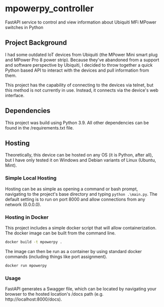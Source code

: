 # mpowerpy_controller
FastAPI service to control and view information about Ubiquiti MFi MPower switches in Python

## Project Background
I had some outdated IoT devices from Ubiquiti (the MPower Mini smart plug and MPower Pro 8 power strip). Because they've abandoned from a support and software perspective by Ubiquiti, I decided to throw together a quick Python based API to interact with the devices and pull information from them.

This project has the capability of connecting to the devices via telnet, but this method is not currently in use.  Instead, it connects via the device's web interface.

## Dependencies
This project was build using Python 3.9.
All other dependencies can be found in the /requirements.txt file.
## Hosting
Theoretically, this device can be hosted on any OS (it is Python, after all), but I have only tested it on Windows and Debian variants of Linux (Ubuntu, Mint).

### Simple Local Hosting
Hosting can be as simple as opening a command or bash prompt, navigating to the project's base directory and typing `python .\main.py`.  The default setting is to run on port 8000 and allow connections from any network (0.0.0.0).

### Hosting in Docker
This project includes a simple docker script that will allow containerization.  The docker image can be built from the command line.
```sh
docker build -t mpowerpy .
```

The image can then be run as a container by using standard docker commands (including things like port assignment).
```sh
docker run mpowerpy
```


### Usage
FastAPI generates a Swagger file, which can be located by navigating your browser to the hosted location's /docs path (e.g. http://localhost:8000/docs).
